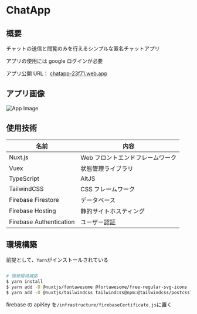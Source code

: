 # ChatApp

## 概要

チャットの送信と閲覧のみを行えるシンプルな匿名チャットアプリ

アプリの使用には google ログインが必要

アプリ公開 URL： [chatapp-23f71.web.app](https://chatapp-23f71.web.app/)

## アプリ画像

![App Image](https://i.imgur.com/8cNqZtC.png)

## 使用技術

| 名前                    | 内容                             |
| ----------------------- | -------------------------------- |
| Nuxt.js                 | Web フロントエンドフレームワーク |
| Vuex                    | 状態管理ライブラリ               |
| TypeScript              | AltJS                            |
| TailwindCSS             | CSS フレームワーク               |
| Firebase Firestore      | データベース                     |
| Firebase Hosting        | 静的サイトホスティング           |
| Firebase Authentication | ユーザー認証                     |

## 環境構築

前提として、`Yarn`がインストールされている

```bash

# 開発環境構築
$ yarn install
$ yarn add -D @nuxtjs/fontawesome @fortawesome/free-regular-svg-icons
$ yarn add -D @nuxtjs/tailwindcss tailwindcss@npm:@tailwindcss/postcss7-compat postcss@^7 autoprefixer@^9
```

firebase の apiKey を`/infrastructure/firebaseCertificate.js`に置く
